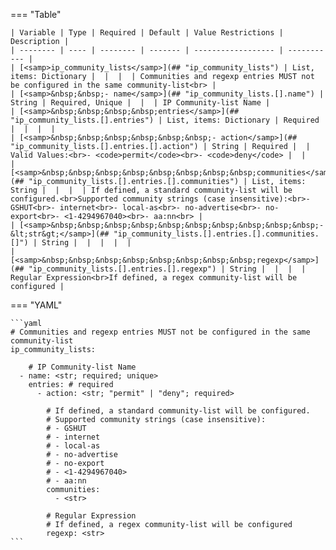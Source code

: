 <!--
  ~ Copyright (c) 2023 Arista Networks, Inc.
  ~ Use of this source code is governed by the Apache License 2.0
  ~ that can be found in the LICENSE file.
  -->
=== "Table"

    | Variable | Type | Required | Default | Value Restrictions | Description |
    | -------- | ---- | -------- | ------- | ------------------ | ----------- |
    | [<samp>ip_community_lists</samp>](## "ip_community_lists") | List, items: Dictionary |  |  |  | Communities and regexp entries MUST not be configured in the same community-list<br> |
    | [<samp>&nbsp;&nbsp;- name</samp>](## "ip_community_lists.[].name") | String | Required, Unique |  |  | IP Community-list Name |
    | [<samp>&nbsp;&nbsp;&nbsp;&nbsp;entries</samp>](## "ip_community_lists.[].entries") | List, items: Dictionary | Required |  |  |  |
    | [<samp>&nbsp;&nbsp;&nbsp;&nbsp;&nbsp;&nbsp;- action</samp>](## "ip_community_lists.[].entries.[].action") | String | Required |  | Valid Values:<br>- <code>permit</code><br>- <code>deny</code> |  |
    | [<samp>&nbsp;&nbsp;&nbsp;&nbsp;&nbsp;&nbsp;&nbsp;&nbsp;communities</samp>](## "ip_community_lists.[].entries.[].communities") | List, items: String |  |  |  | If defined, a standard community-list will be configured.<br>Supported community strings (case insensitive):<br>- GSHUT<br>- internet<br>- local-as<br>- no-advertise<br>- no-export<br>- <1-4294967040><br>- aa:nn<br> |
    | [<samp>&nbsp;&nbsp;&nbsp;&nbsp;&nbsp;&nbsp;&nbsp;&nbsp;&nbsp;&nbsp;- &lt;str&gt;</samp>](## "ip_community_lists.[].entries.[].communities.[]") | String |  |  |  |  |
    | [<samp>&nbsp;&nbsp;&nbsp;&nbsp;&nbsp;&nbsp;&nbsp;&nbsp;regexp</samp>](## "ip_community_lists.[].entries.[].regexp") | String |  |  |  | Regular Expression<br>If defined, a regex community-list will be configured |

=== "YAML"

    ```yaml
    # Communities and regexp entries MUST not be configured in the same community-list
    ip_community_lists:

        # IP Community-list Name
      - name: <str; required; unique>
        entries: # required
          - action: <str; "permit" | "deny"; required>

            # If defined, a standard community-list will be configured.
            # Supported community strings (case insensitive):
            # - GSHUT
            # - internet
            # - local-as
            # - no-advertise
            # - no-export
            # - <1-4294967040>
            # - aa:nn
            communities:
              - <str>

            # Regular Expression
            # If defined, a regex community-list will be configured
            regexp: <str>
    ```
